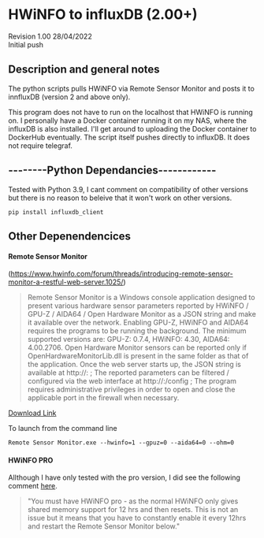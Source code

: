 # HWiNFO to influxDB (2.00+)  
Revision 1.00 28/04/2022  
Initial push

## Description and general notes
The python scripts pulls HWiNFO via Remote Sensor Monitor and posts it to innfluxDB (version 2 and above only).  
  
This program does not have to run on the localhost that HWiNFO is running on. I personally have a Docker container running it on my NAS, where the influxDB is also installed. I'll get around to uploading the Docker container to DockerHub eventually.
The script itself pushes directly to influxDB. It does not require telegraf.


## --------Python Dependancies------------
Tested with Python 3.9, I cant comment on compatibility of other versions but there is no reason to beleive that it won't work on other versions.
```
pip install influxdb_client
```
## Other Depenendencices
#### Remote Sensor Monitor
(https://www.hwinfo.com/forum/threads/introducing-remote-sensor-monitor-a-restful-web-server.1025/)  
>Remote Sensor Monitor is a Windows console application designed to present various hardware sensor parameters reported by HWiNFO / GPU-Z / AIDA64 / Open Hardware Monitor as a JSON string and make it available over the network. Enabling GPU-Z, HWiNFO and AIDA64 requires the programs to be running the background. The minimum supported versions are: GPU-Z: 0.7.4, HWiNFO: 4.30, AIDA64: 4.00.2706. Open Hardware Monitor sensors can be reported only if OpenHardwareMonitorLib.dll is present in the same folder as that of the application. Once the web server starts up, the JSON string is available at http://<IP>:<PORT> ; The reported parameters can be filtered / configured via the web interface at http://<IP>:<PORT>/config ; The program requires administrative privileges in order to open and close the applicable port in the firewall when necessary.  
  
[Download Link](https://www.hwinfo.com/files/RemoteSensorMonitor/Remote.Sensor.Monitor.v.2.1.0.zip)  

  To launch from the command line 
  ```
  Remote Sensor Monitor.exe --hwinfo=1 --gpuz=0 --aida64=0 --ohm=0
  ```
  
  
#### HWiNFO PRO
Allthough I have only tested with the pro version, I did see the following comment [here](https://www.reddit.com/r/NiceHash/comments/mmnuxf/update_how_to_make_the_pi_rig_monitor/?utm_source=share&utm_medium=web2x&context=3).

>"You must have HWiNFO pro - as the normal HWiNFO only gives shared memory support for 12 hrs and then resets. This is not an issue but it means that you have to constantly enable it every 12hrs and restart the Remote Sensor Monitor below."

